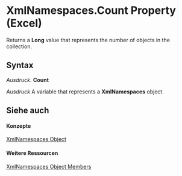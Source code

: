 
# XmlNamespaces.Count Property (Excel)

Returns a  **Long** value that represents the number of objects in the collection.


## Syntax

 _Ausdruck_. **Count**

 _Ausdruck_ A variable that represents a **XmlNamespaces** object.


## Siehe auch


#### Konzepte


[XmlNamespaces Object](430f6773-2be5-8312-cd67-afb703ab0782.md)
#### Weitere Ressourcen


[XmlNamespaces Object Members](http://msdn.microsoft.com/library/56c69891-4689-b0a1-4e54-606a9bc2772e%28Office.15%29.aspx)